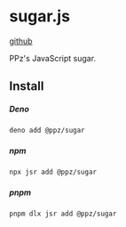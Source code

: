 # sugar.js
[github](https://github.com/ppzreboot/sugar.js)

PPz's JavaScript sugar.

## Install
##### Deno
``` bash
deno add @ppz/sugar
```

##### npm
``` bash
npx jsr add @ppz/sugar
```

##### pnpm
``` bash
pnpm dlx jsr add @ppz/sugar
```
